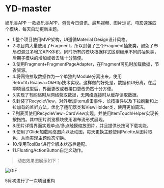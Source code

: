# YD-master
娱乐类APP
一款娱乐类APP，包含今日资讯、最热视频、图片浏览、电影速递四个模块，每天自动更新主题。
- 1.整个项目使用MVP架构，UI遵循Material Design设计风格。
- 2.项目内大量使用了Fragment，所以封装了三个Fragment抽象类，避免了布局资源过多增加APK体积。同时所有的模块根据样式区别继承不同的抽象类，后期子模块的增加或者去除十分简便。
- 3.使用Fragment+FragmentPageAdapter，在Fragment可见时加载数据，节省资源。
- 4.将网络拉取数据作为一个单独的Module分离出来，使用Retrofit+RxJava+OkHttp技术实现。这样做的好处是，数据和UI分离，在后期项目成型后，界面更改或者接口更改仍然十分方便。
- 5.实现了有网络时从网络获取数据，无网络连接时从缓存读取数据。
- 6.封装了RecycleView，对外增加Item点击事件、长按事件以及下拉刷新和上拉加载的监听方法。优化了适配器类和ViewHolder类，使用更加简洁。
- 7.列表页使用RecycleView+CardView实现，并使用ItemTouchHelper实现长按拖拽。其中图片浏览模块使用瀑布流形式展现。
- 8.图片详情界面实现单点/多点触摸缩放图片，并且提供长按可下载功能。
- 9.使用了Glide加载网络图片以及动图。每天更换主题使用Palette从图片取色，从而实现主题动态切换。
- 10.使用ToolBar进行全版本状态栏适配。
- 11.FloatingActionButton自定义动作。

> 动态效果图展示如下：

![GIF](https://github.com/JadynAi/YD-master/blob/master/GIF.gif)

5月初进行了一次项目重构


